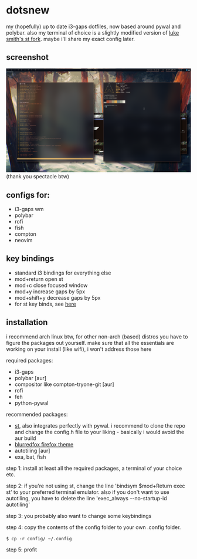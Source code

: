# dotsnew
my (hopefully) up to date i3-gaps dotfiles, now based around pywal and polybar.
also my terminal of choice is a slightly modified version of [luke smith's st fork](https://github.com/lukesmithxyz/st). maybe i'll share my exact config later.

## screenshot
![preview](preview.png)
(thank you spectacle btw)

## configs for:
- i3-gaps wm
- polybar
- rofi
- fish
- compton
- neovim

## key bindings
- standard i3 bindings for everything else
- mod+return open st
- mod+c close focused window
- mod+y increase gaps by 5px
- mod+shift+y decrease gaps by 5px
- for st key binds, see [here](https://github.com/LukeSmithxyz/st/blob/master/README.md)

## installation
i recommend arch linux btw, for other non-arch (based) distros you have to figure the packages out yourself.
make sure that all the essentials are working on your install (like wifi), i won't address those here

required packages:
- i3-gaps
- polybar [aur]
- compositor like compton-tryone-git [aur]
- rofi
- feh
- python-pywal

recommended packages:
- [st](https://github.com/lukesmithxyz/st), also integrates perfectly with pywal. i recommend to clone the repo and change the config.h file to your liking - basically i would avoid the aur build
- [blurredfox firefox theme](https://github.com/manilarome/blurredfox)
- autotiling [aur]
- exa, bat, fish

step 1: install at least all the required packages, a terminal of your choice etc.

step 2: if you're not using st, change the line 'bindsym $mod+Return exec st' to your preferred terminal emulator.
also if you don't want to use autotiling, you have to delete the line 'exec_always --no-startup-id autotiling'

step 3: you probably also want to change some keybindings

step 4: copy the contents of the config folder to your own .config folder.
```
$ cp -r config/ ~/.config
```

step 5: profit
